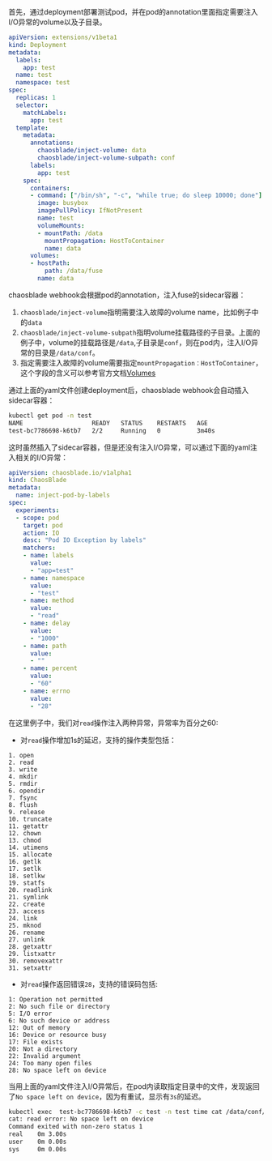 首先，通过deployment部署测试pod，并在pod的annotation里面指定需要注入I/O异常的volume以及子目录。

```yaml
apiVersion: extensions/v1beta1
kind: Deployment
metadata:
  labels:
    app: test
  name: test
  namespace: test
spec:
  replicas: 1
  selector:
    matchLabels:
      app: test
  template:
    metadata:
      annotations:
        chaosblade/inject-volume: data
        chaosblade/inject-volume-subpath: conf
      labels:
        app: test
    spec:
      containers:
      - command: ["/bin/sh", "-c", "while true; do sleep 10000; done"]
        image: busybox
        imagePullPolicy: IfNotPresent
        name: test
        volumeMounts:
        - mountPath: /data
          mountPropagation: HostToContainer
          name: data
      volumes:
      - hostPath:
          path: /data/fuse
        name: data
```

chaosblade webhook会根据pod的annotation，注入fuse的sidecar容器：

1. `chaosblade/inject-volume`指明需要注入故障的volume name，比如例子中的`data`
2. `chaosblade/inject-volume-subpath`指明volume挂载路径的子目录。上面的例子中，volume的挂载路径是`/data`,子目录是`conf`，则在pod内，注入I/O异常的目录是`/data/conf`。
3. 指定需要注入故障的volume需要指定`mountPropagation：HostToContainer`，这个字段的含义可以参考官方文档[Volumes](https://kubernetes.io/docs/concepts/storage/volumes/#mount-propagation)

通过上面的yaml文件创建deployment后，chaosblade webhook会自动插入sidecar容器：

```bash
kubectl get pod -n test
NAME                   READY   STATUS    RESTARTS   AGE
test-bc7786698-k6tb7   2/2     Running   0          3m40s
```

这时虽然插入了sidecar容器，但是还没有注入I/O异常，可以通过下面的yaml注入相关的I/O异常：

```yaml
apiVersion: chaosblade.io/v1alpha1
kind: ChaosBlade
metadata:
  name: inject-pod-by-labels
spec:
  experiments:
  - scope: pod
    target: pod
    action: IO
    desc: "Pod IO Exception by labels"
    matchers:
    - name: labels
      value:
      - "app=test"
    - name: namespace
      value:
      - "test"
    - name: method
      value:
      - "read"
    - name: delay
      value:
      - "1000"
    - name: path
      value:
      - ""
    - name: percent
      value:
      - "60"
    - name: errno
      value:
      - "28"
```

在这里例子中，我们对`read`操作注入两种异常，异常率为百分之60:

- 对`read`操作增加1s的延迟，支持的操作类型包括：

```
1. open
2. read
3. write
4. mkdir
5. rmdir
6. opendir
7. fsync
8. flush
9. release
10. truncate
11. getattr
12. chown
13. chmod
14. utimens
15. allocate
16. getlk
17. setlk
18. setlkw
19. statfs
20. readlink
21. symlink
22. create
23. access
24. link
25. mknod
26. rename
27. unlink
28. getxattr
29. listxattr
30. removexattr
31. setxattr
```

- 对`read`操作返回错误`28`，支持的错误码包括:

```
1: Operation not permitted
2: No such file or directory
5: I/O error
6: No such device or address
12: Out of memory
16: Device or resource busy
17: File exists
20: Not a directory
22: Invalid argument
24: Too many open files
28: No space left on device
```

当用上面的yaml文件注入I/O异常后，在pod内读取指定目录中的文件，发现返回了`No space left on device`，因为有重试，显示有`3s`的延迟。

```bash
kubectl exec  test-bc7786698-k6tb7 -c test -n test time cat /data/conf/file
cat: read error: No space left on device
Command exited with non-zero status 1
real    0m 3.00s
user    0m 0.00s
sys     0m 0.00s
```
